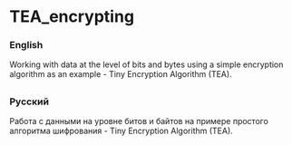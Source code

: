 # TEA_encrypting
### English
Working with data at the level of bits and bytes using a simple encryption algorithm as an example - Tiny Encryption Algorithm (TEA).
##
### Русский
Работа с данными на уровне битов и байтов на примере простого алгоритма шифрования - Tiny Encryption Algorithm (TEA).
